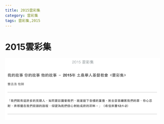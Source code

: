 ```yaml
---
title: 2015雲彩集
category: 雲彩集
tags: 雲彩集,2015
---
```


# 2015雲彩集

<a href="http://cloud2015.tcccaz.org" target="_blank">
<img src="/images/cloud2015.png" width="650px"/>
</a>
